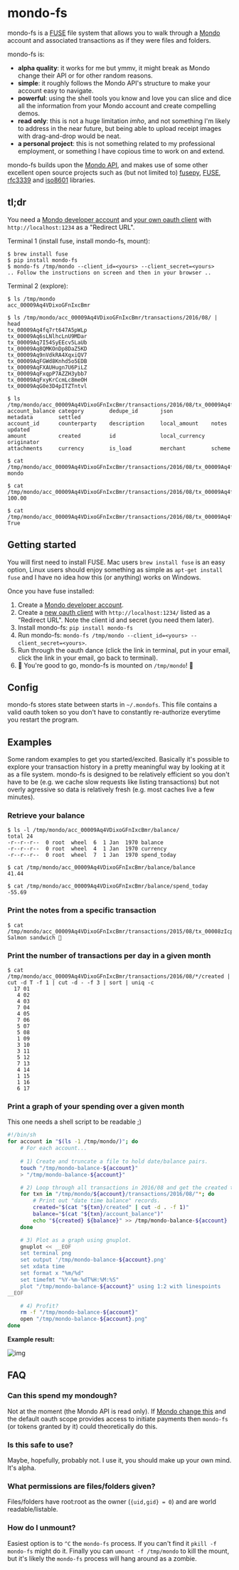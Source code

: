 # mondo-fs

mondo-fs is a [FUSE](https://github.com/libfuse/libfuse) file system that allows you to walk through a [Mondo](http://getmondo.co.uk) account and associated transactions as if they were files and folders.

mondo-fs is:

* **alpha quality**: it works for me but ymmv, it might break as Mondo change their API or for other random reasons.
* **simple**: it roughly follows the Mondo API's structure to make your account easy to navigate.
* **powerful**: using the shell tools you know and love you can slice and dice all the information from your Mondo account and create compelling demos.
* **read only**: this is not a huge limitation *imho*, and not something I'm likely to address in the near future, but being able to upload receipt images with drag-and-drop would be neat.
* **a personal project**: this is not something related to my professional employment, or something I have copious time to work on and extend.

mondo-fs builds upon the [Mondo API](https://getmondo.co.uk/docs/), and makes use of some other excellent open source projects such as (but not limited to) [fusepy](https://github.com/terencehonles/fusepy), [FUSE](https://github.com/libfuse/libfuse), [rfc3339](https://pypi.python.org/pypi/rfc3339) and [iso8601](https://pypi.python.org/pypi/iso8601) libraries.

## tl;dr

You need a [Mondo developer account](https://developers.getmondo.co.uk/) and [your own oauth client](https://developers.getmondo.co.uk/apps/new) with `http://localhost:1234` as a "Redirect URL".

Terminal 1 (install fuse, install mondo-fs, mount):

```
$ brew install fuse
$ pip install mondo-fs
$ mondo-fs /tmp/mondo --client_id=<yours> --client_secret=<yours>
.. Follow the instructions on screen and then in your browser ..
```

Terminal 2 (explore):

```
$ ls /tmp/mondo
acc_00009Aq4VDixoGFnIxcBmr

$ ls /tmp/mondo/acc_00009Aq4VDixoGFnIxcBmr/transactions/2016/08/ | head
tx_00009Aq4fq7rt647A5pWLp
tx_00009Aq6sLNlhcLnU9MDar
tx_00009Aq7I54SyEEcv5LaUb
tx_00009Aq8QMKOnDp8DaZ5KD
tx_00009Aq9nVdkRA4XqxiQV7
tx_00009AqFGWd8Knhd5o5EDB
tx_00009AqFXAUHugn7U6PiLZ
tx_00009AqFxqpP7AZZH3ybb7
tx_00009AqFxyKrCcmLc8meOH
tx_00009AqG0e3D4pITZTntvl

$ ls /tmp/mondo/acc_00009Aq4VDixoGFnIxcBmr/transactions/2016/08/tx_00009Aq4fq7rt647A5pWLp/
account_balance category        dedupe_id       json            metadata        settled
account_id      counterparty    description     local_amount    notes           updated
amount          created         id              local_currency  originator
attachments     currency        is_load         merchant        scheme

$ cat /tmp/mondo/acc_00009Aq4VDixoGFnIxcBmr/transactions/2016/08/tx_00009Aq4fq7rt647A5pWLp/category
mondo

$ cat /tmp/mondo/acc_00009Aq4VDixoGFnIxcBmr/transactions/2016/08/tx_00009Aq4fq7rt647A5pWLp/amount
100.00

$ cat /tmp/mondo/acc_00009Aq4VDixoGFnIxcBmr/transactions/2016/08/tx_00009Aq4fq7rt647A5pWLp/is_load
True
```

## Getting started

You will first need to install FUSE. Mac users `brew install fuse` is an easy option, Linux users should enjoy something as simple as `apt-get install fuse` and I have no idea how this (or anything) works on Windows.

Once you have fuse installed:

1. Create a [Mondo developer account](https://developers.getmondo.co.uk/).
2. Create a [new oauth client](https://developers.getmondo.co.uk/apps/new) with `http://localhost:1234/` listed as a "Redirect URL". Note the client id and secret (you need them later).
3. Install mondo-fs: `pip install mondo-fs`
4. Run mondo-fs: `mondo-fs /tmp/mondo --client_id=<yours> --client_secret=<yours>`.
5. Run through the oauth dance (click the link in terminal, put in your email, click the link in your email, go back to terminal).
6. 🎉 You're good to go, mondo-fs is mounted on `/tmp/mondo`! 🎉

## Config

mondo-fs stores state between starts in `~/.mondofs`. This file contains a valid oauth token so you don't have to constantly re-authorize everytime you restart the program.

## Examples

Some random examples to get you started/excited. Basically it's possible to explore your transaction history in a pretty meaningful way by looking at it as a file system. mondo-fs is designed to be relatively efficient so you don't have to be (e.g. we cache slow requests like listing transactions) but not overly agressive so data is relatively fresh (e.g. most caches live a few minutes).

### Retrieve your balance

```
$ ls -l /tmp/mondo/acc_00009Aq4VDixoGFnIxcBmr/balance/
total 24
-r--r--r--  0 root  wheel  6  1 Jan  1970 balance
-r--r--r--  0 root  wheel  4  1 Jan  1970 currency
-r--r--r--  0 root  wheel  7  1 Jan  1970 spend_today

$ cat /tmp/mondo/acc_00009Aq4VDixoGFnIxcBmr/balance/balance
41.44

$ cat /tmp/mondo/acc_00009Aq4VDixoGFnIxcBmr/balance/spend_today
-55.69
```

### Print the notes from a specific transaction

```
$ cat /tmp/mondo/acc_00009Aq4VDixoGFnIxcBmr/transactions/2015/08/tx_00008zIcpb1TB4yeIFXMzx/notes
Salmon sandwich 🍞
```

### Print the number of transactions per day in a given month

```
$ cat /tmp/mondo/acc_00009Aq4VDixoGFnIxcBmr/transactions/2016/08/*/created | cut -d T -f 1 | cut -d - -f 3 | sort | uniq -c
  17 01
   4 02
   4 03
   7 04
   4 05
   7 06
   5 07
   5 08
   1 09
   3 10
   3 11
   5 12
   7 13
   4 14
   1 15
   1 16
   6 17
```

### Print a graph of your spending over a given month

This one needs a shell script to be readable ;)

```sh
#!/bin/sh
for account in "$(ls -1 /tmp/mondo/)"; do
    # For each account...
    
    # 1) Create and truncate a file to hold date/balance pairs.
    touch "/tmp/mondo-balance-${account}"
    > "/tmp/mondo-balance-${account}"

    # 2) Loop through all transactions in 2016/08 and get the created time and balance.
    for txn in "/tmp/mondo/${account}/transactions/2016/08/"*; do
        # Print out "date time balance" records.
        created="$(cat "${txn}/created" | cut -d . -f 1)"
        balance="$(cat "${txn}/account_balance")"
        echo "${created} ${balance}" >> /tmp/mondo-balance-${account}
    done 

    # 3) Plot as a graph using gnuplot.
    gnuplot << __EOF
    set terminal png
    set output '/tmp/mondo-balance-${account}.png'
    set xdata time
    set format x "%m/%d"
    set timefmt "%Y-%m-%dT%H:%M:%S"
    plot "/tmp/mondo-balance-${account}" using 1:2 with linespoints
__EOF

    # 4) Profit?
    rm -f "/tmp/mondo-balance-${account}"
    open "/tmp/mondo-balance-${account}.png"
done
```

**Example result:**

![img](http://i.imgur.com/stASKCZ.png)

## FAQ

### Can this spend my mondough?

Not at the moment (the Mondo API is read only). If [Mondo change this](https://trello.com/c/BwKL2zRy/31-initiate-payments-via-api) and the default oauth scope provides access to initiate payments then `mondo-fs` (or tokens granted by it) could theoretically do this.

### Is this safe to use?

Maybe, hopefully, probably not. I use it, you should make up your own mind. It's alpha.

### What permissions are files/folders given?

Files/folders have root:root as the owner (`{uid,gid} = 0`) and are world readable/listable.

### How do I unmount?

Easiest option is to `^C` the `mondo-fs` process. If you can't find it `pkill -f mondo-fs` might do it. Finally you can `umount -f /tmp/mondo` to kill the mount, but it's likely the `mondo-fs` process will hang around as a zombie.

